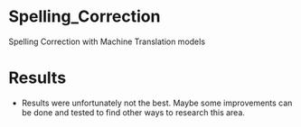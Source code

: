 # Spelling_Correction
Spelling Correction with Machine Translation models

# Results
- Results were unfortunately not the best. Maybe some improvements can be done and tested to find other ways to research this area.
